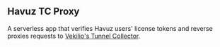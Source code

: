 ## Havuz TC Proxy
A serverless app that verifies Havuz users' license tokens and
reverse proxies requests to [Vekilio's Tunnel Collector](https://github.com/Vekilio/tunnel-collector).
